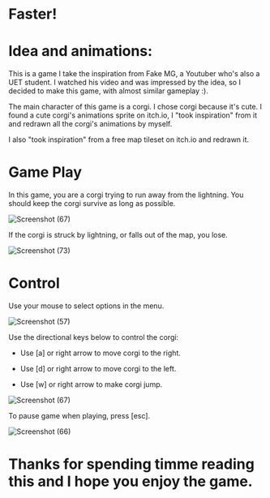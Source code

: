 # Faster!
# Idea and animations: 
This is a game I take the inspiration from Fake MG, a Youtuber who's also a UET student. I watched his video and was impressed by the idea, so I decided to make this game, with almost similar gameplay :).

The main character of this game is a corgi. I chose corgi because it's cute. I found a cute corgi's animations sprite on itch.io, I "took inspiration" from it and redrawn all the corgi's animations by myself.

I also "took inspiration" from a free map tileset on itch.io and redrawn it.

# Game Play

In this game, you are a corgi trying to run away from the lightning. You should keep the corgi survive as long as possible.

![Screenshot (67)](https://github.com/dwcsnh/Faster/assets/125714635/8d4c3d55-bc09-453a-9afc-eb103a093871)

If the corgi is struck by lightning, or falls out of the map, you lose.

![Screenshot (73)](https://github.com/dwcsnh/Faster/assets/125714635/8e00aff0-3ec2-462f-8939-59f8ad314163)

# Control

Use your mouse to select options in the menu.

![Screenshot (57)](https://github.com/dwcsnh/Faster/assets/125714635/aaec57da-18bc-48b7-aa01-b75f5be60fda)

Use the directional keys below to control the corgi:

- Use [a] or right arrow to move corgi to the right.

- Use [d] or right arrow to move corgi to the left.

- Use [w] or right arrow to make corgi jump.

![Screenshot (67)](https://github.com/dwcsnh/Faster/assets/125714635/1a6a91d6-1920-41d1-8407-17033ef35696)

To pause game when playing, press [esc].

![Screenshot (66)](https://github.com/dwcsnh/Faster/assets/125714635/f1ee1165-d64e-4560-bf2d-cf1ecc94a407)

# Thanks for spending timme reading this and I hope you enjoy the game.

